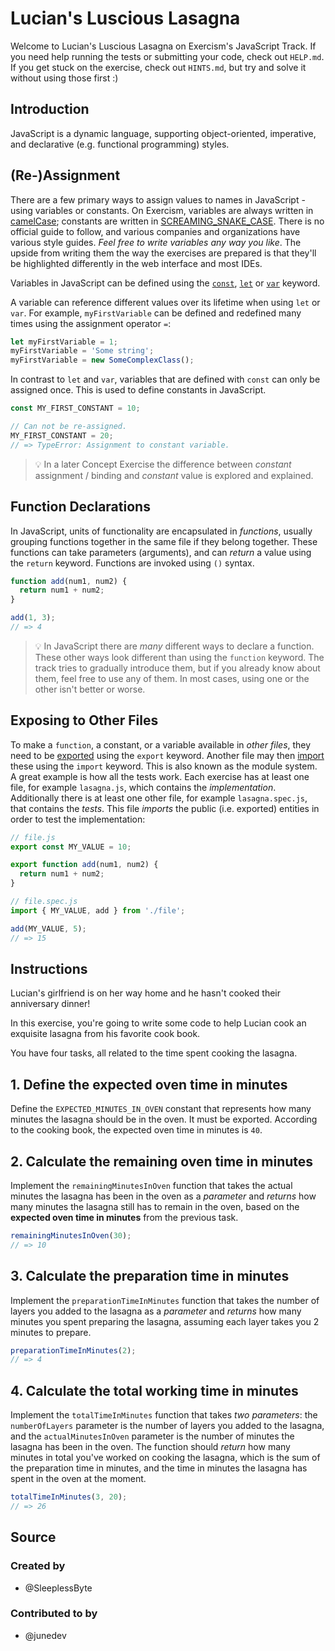 # Lucian's Luscious Lasagna

Welcome to Lucian's Luscious Lasagna on Exercism's JavaScript Track.
If you need help running the tests or submitting your code, check out `HELP.md`.
If you get stuck on the exercise, check out `HINTS.md`, but try and solve it without using those first :)

## Introduction

JavaScript is a dynamic language, supporting object-oriented, imperative, and declarative (e.g. functional programming) styles.

## (Re-)Assignment

There are a few primary ways to assign values to names in JavaScript - using variables or constants. On Exercism, variables are always written in [camelCase][wiki-camel-case]; constants are written in [SCREAMING_SNAKE_CASE][wiki-snake-case]. There is no official guide to follow, and various companies and organizations have various style guides. _Feel free to write variables any way you like_. The upside from writing them the way the exercises are prepared is that they'll be highlighted differently in the web interface and most IDEs.

Variables in JavaScript can be defined using the [`const`][mdn-const], [`let`][mdn-let] or [`var`][mdn-var] keyword.

A variable can reference different values over its lifetime when using `let` or `var`. For example, `myFirstVariable` can be defined and redefined many times using the assignment operator `=`:

```javascript
let myFirstVariable = 1;
myFirstVariable = 'Some string';
myFirstVariable = new SomeComplexClass();
```

In contrast to `let` and `var`, variables that are defined with `const` can only be assigned once. This is used to define constants in JavaScript.

```javascript
const MY_FIRST_CONSTANT = 10;

// Can not be re-assigned.
MY_FIRST_CONSTANT = 20;
// => TypeError: Assignment to constant variable.
```

> 💡 In a later Concept Exercise the difference between _constant_ assignment / binding and _constant_ value is explored and explained.

## Function Declarations

In JavaScript, units of functionality are encapsulated in _functions_, usually grouping functions together in the same file if they belong together. These functions can take parameters (arguments), and can _return_ a value using the `return` keyword. Functions are invoked using `()` syntax.

```javascript
function add(num1, num2) {
  return num1 + num2;
}

add(1, 3);
// => 4
```

> 💡 In JavaScript there are _many_ different ways to declare a function. These other ways look different than using the `function` keyword. The track tries to gradually introduce them, but if you already know about them, feel free to use any of them. In most cases, using one or the other isn't better or worse.

## Exposing to Other Files

To make a `function`, a constant, or a variable available in _other files_, they need to be [exported][mdn-export] using the `export` keyword. Another file may then [import][mdn-import] these using the `import` keyword. This is also known as the module system. A great example is how all the tests work. Each exercise has at least one file, for example `lasagna.js`, which contains the _implementation_. Additionally there is at least one other file, for example `lasagna.spec.js`, that contains the _tests_. This file _imports_ the public (i.e. exported) entities in order to test the implementation:

```javascript
// file.js
export const MY_VALUE = 10;

export function add(num1, num2) {
  return num1 + num2;
}

// file.spec.js
import { MY_VALUE, add } from './file';

add(MY_VALUE, 5);
// => 15
```

[mdn-const]: https://developer.mozilla.org/en-US/docs/Web/JavaScript/Reference/Statements/const
[mdn-export]: https://developer.mozilla.org/en-US/docs/Web/JavaScript/Reference/Statements/export
[mdn-import]: https://developer.mozilla.org/en-US/docs/Web/JavaScript/Reference/Statements/import
[mdn-let]: https://developer.mozilla.org/en-US/docs/Web/JavaScript/Reference/Statements/let
[mdn-var]: https://developer.mozilla.org/en-US/docs/Web/JavaScript/Reference/Statements/var
[wiki-camel-case]: https://en.wikipedia.org/wiki/Camel_case
[wiki-snake-case]: https://en.wikipedia.org/wiki/Snake_case

## Instructions

Lucian's girlfriend is on her way home and he hasn't cooked their anniversary dinner!

In this exercise, you're going to write some code to help Lucian cook an exquisite lasagna from his favorite cook book.

You have four tasks, all related to the time spent cooking the lasagna.

## 1. Define the expected oven time in minutes

Define the `EXPECTED_MINUTES_IN_OVEN` constant that represents how many minutes the lasagna should be in the oven. It must be exported. According to the cooking book, the expected oven time in minutes is `40`.

## 2. Calculate the remaining oven time in minutes

Implement the `remainingMinutesInOven` function that takes the actual minutes the lasagna has been in the oven as a _parameter_ and _returns_ how many minutes the lasagna still has to remain in the oven, based on the **expected oven time in minutes** from the previous task.

```javascript
remainingMinutesInOven(30);
// => 10
```

## 3. Calculate the preparation time in minutes

Implement the `preparationTimeInMinutes` function that takes the number of layers you added to the lasagna as a _parameter_ and _returns_ how many minutes you spent preparing the lasagna, assuming each layer takes you 2 minutes to prepare.

```javascript
preparationTimeInMinutes(2);
// => 4
```

## 4. Calculate the total working time in minutes

Implement the `totalTimeInMinutes` function that takes _two parameters_: the `numberOfLayers` parameter is the number of layers you added to the lasagna, and the `actualMinutesInOven` parameter is the number of minutes the lasagna has been in the oven. The function should _return_ how many minutes in total you've worked on cooking the lasagna, which is the sum of the preparation time in minutes, and the time in minutes the lasagna has spent in the oven at the moment.

```javascript
totalTimeInMinutes(3, 20);
// => 26
```

## Source

### Created by

- @SleeplessByte

### Contributed to by

- @junedev